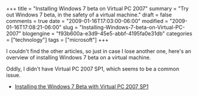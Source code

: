 +++
title = "Installing Windows 7 beta on Virtual PC 2007"
summary = "Try out Windows 7 beta, in the safety of a virtual machine."
draft = false
comments = true
date = "2009-01-16T17:03:00-06:00"
modified = "2009-01-16T17:08:21-06:00"
slug = "Installing-Windows-7-beta-on-Virtual-PC-2007"
blogengine = "f93b600a-e3d9-45e5-abbf-4195fa0e31db"
categories = ["technology"]
tags = ["microsoft"]
+++

<p>
I couldn&#39;t find the other articles, so just in case I lose another one, here&#39;s an overview of installing Windows 7 beta on a virtual machine.
</p>
<p>
Oddly, I didn&#39;t have Virtual PC 2007 SP1, which seems to be a common issue.
</p>
<ul>
	<li>
	<div>
	<a href="http://blogs.msdn.com/briankel/archive/2009/01/10/installing-the-windows-7-beta-with-virtual-pc-2007-sp1.aspx">Installing the Windows 7 Beta with Virtual PC 2007 SP1</a>
	</div>
	</li>
</ul>


